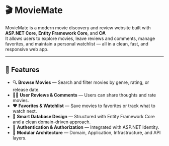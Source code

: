 # 🎬 MovieMate

MovieMate is a modern movie discovery and review website built with **ASP.NET Core**, **Entity Framework Core**, and **C#**.  
It allows users to explore movies, leave reviews and comments, manage favorites, and maintain a personal watchlist — all in a clean, fast, and responsive web app.

---

## 🚀 Features

- 🔍 **Browse Movies** — Search and filter movies by genre, rating, or release date.  
- 🧑‍💬 **User Reviews & Comments** — Users can share thoughts and rate movies.  
- ❤️ **Favorites & Watchlist** — Save movies to favorites or track what to watch next.  
- 🧠 **Smart Database Design** — Structured with Entity Framework Core and a clean domain-driven approach.  
- 🔐 **Authentication & Authorization** — Integrated with ASP.NET Identity.  
- 🧩 **Modular Architecture** — Domain, Application, Infrastructure, and API layers.

